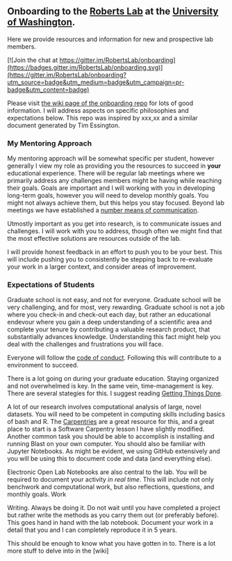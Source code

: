 ## Onboarding to the [Roberts Lab](faculty.washington.edu/sr320) at the [University of Washington](https://www.washington.edu/).

Here we provide resources and information for new and prospective lab members.

[![Join the chat at https://gitter.im/RobertsLab/onboarding](https://badges.gitter.im/RobertsLab/onboarding.svg)](https://gitter.im/RobertsLab/onboarding?utm_source=badge&utm_medium=badge&utm_campaign=pr-badge&utm_content=badge)

Please visit [the wiki page of the onboarding repo](https://github.com/RobertsLab/onboarding/wiki) for lots of good information. I will address aspects on specific philosophies and expectations below. This repo was inspired by xxx,xx and a similar document generated by Tim Essington. 


### My Mentoring Approach
My mentoring approach will be somewhat specific per student, however generally I view my role as providing you the resources to succeed in **your** educational experience. There will be regular lab meetings where we primarily address any challenges members might be having while reaching their goals. Goals are important and I will working with you in developing long-term goals, however you will need to develop monthly goals. You might not always achieve them, but this helps you stay focused. Beyond lab meetings we have established a [number means of communication](). 

Utmostly important as you get into research, is to communicate issues and challenges. I will work with you to address, though often we might find that the most effective solutions are resources outside of the lab. 

I will provide honest feedback in an effort to push you to be your best. This will include  pushing you to consistently be stepping back to re-evaluate your work in a larger context, and consider areas of improvement. 


### Expectations of Students
Graduate school is not easy, and not for everyone. Graduate school will be very challenging, and for most, very rewarding. Graduate school is not a job where you check-in and check-out each day, but rather an educational endevour where you gain a deep understanding of a scientific area and complete your tenure by contributing a valuable research product, that substantially advances knowledge. Understanding this fact might help you deal with the challenges and frustrations you will face.    

Everyone will follow the [code of conduct](). Following this will contribute to a environment to succeed. 

There is a lot going on during your graduate education. Staying organized and not overwhelmed is key. In the same vein, time-management is key. There are several stategies for this. I suggest reading [Getting Things Done](). 

A lot of our research involves computational analysis of large, novel datasets. You will need to be competent in computing skills including basics of bash and R. The [Carpentries]() are a great resource for this, and a great place to start is a Software Carpentry lesson I have slightly modified. Another common task you should be able to accomplish is installing and running Blast on your own computer. You should also be familiar with Jupyter Notebooks. As might be evident, we using GitHub extensively and you will be using this to document code and data (and everything else).

Electronic Open Lab Notebooks are also central to the lab. You will be required to document your activity _in real time_. This will include not only benchwork and computational work, but also reflections, questions, and monthly goals. Work 

Writing. Always be doing it. Do not wait until you have completed a project but rather write the methods as you carry them out (or preferably before). This goes hand in hand with the lab notebook. Document your work in a detail that you and I can completely reproduce it in 5 years. 


This should be enough to know what you have gotten in to. 
There is a lot more stuff to delve into in the [wiki]






